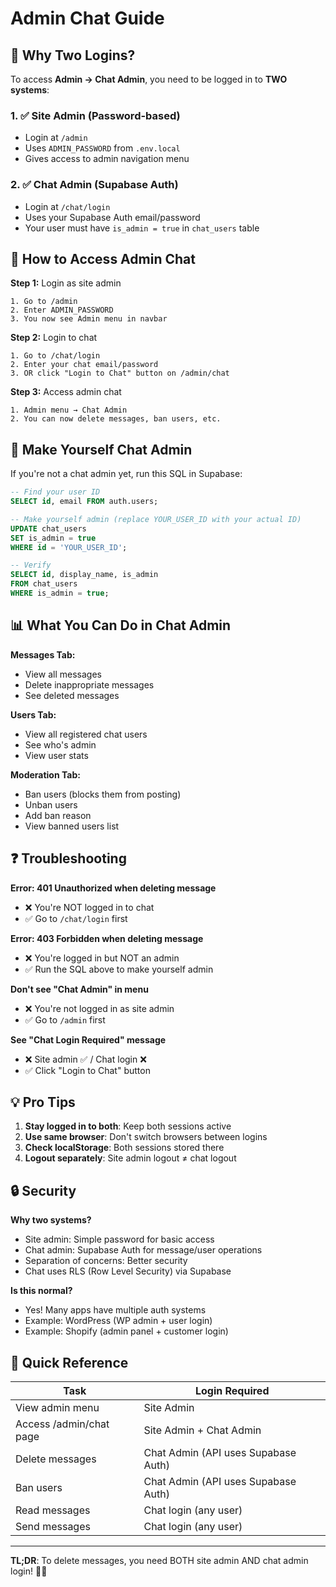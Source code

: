 # Admin Chat Guide

## 🔐 Why Two Logins?

To access **Admin → Chat Admin**, you need to be logged in to **TWO systems**:

### 1. ✅ Site Admin (Password-based)
- Login at `/admin`
- Uses `ADMIN_PASSWORD` from `.env.local`
- Gives access to admin navigation menu

### 2. ✅ Chat Admin (Supabase Auth)
- Login at `/chat/login`
- Uses your Supabase Auth email/password
- Your user must have `is_admin = true` in `chat_users` table

## 🚀 How to Access Admin Chat

**Step 1:** Login as site admin
```
1. Go to /admin
2. Enter ADMIN_PASSWORD
3. You now see Admin menu in navbar
```

**Step 2:** Login to chat
```
1. Go to /chat/login
2. Enter your chat email/password
3. OR click "Login to Chat" button on /admin/chat
```

**Step 3:** Access admin chat
```
1. Admin menu → Chat Admin
2. You can now delete messages, ban users, etc.
```

## 🔧 Make Yourself Chat Admin

If you're not a chat admin yet, run this SQL in Supabase:

```sql
-- Find your user ID
SELECT id, email FROM auth.users;

-- Make yourself admin (replace YOUR_USER_ID with your actual ID)
UPDATE chat_users 
SET is_admin = true 
WHERE id = 'YOUR_USER_ID';

-- Verify
SELECT id, display_name, is_admin 
FROM chat_users 
WHERE is_admin = true;
```

## 📊 What You Can Do in Chat Admin

**Messages Tab:**
- View all messages
- Delete inappropriate messages
- See deleted messages

**Users Tab:**
- View all registered chat users
- See who's admin
- View user stats

**Moderation Tab:**
- Ban users (blocks them from posting)
- Unban users
- Add ban reason
- View banned users list

## ❓ Troubleshooting

**Error: 401 Unauthorized when deleting message**
- ❌ You're NOT logged in to chat
- ✅ Go to `/chat/login` first

**Error: 403 Forbidden when deleting message**
- ❌ You're logged in but NOT an admin
- ✅ Run the SQL above to make yourself admin

**Don't see "Chat Admin" in menu**
- ❌ You're not logged in as site admin
- ✅ Go to `/admin` first

**See "Chat Login Required" message**
- ❌ Site admin ✅ / Chat login ❌
- ✅ Click "Login to Chat" button

## 💡 Pro Tips

1. **Stay logged in to both**: Keep both sessions active
2. **Use same browser**: Don't switch browsers between logins
3. **Check localStorage**: Both sessions stored there
4. **Logout separately**: Site admin logout ≠ chat logout

## 🔒 Security

**Why two systems?**
- Site admin: Simple password for basic access
- Chat admin: Supabase Auth for message/user operations
- Separation of concerns: Better security
- Chat uses RLS (Row Level Security) via Supabase

**Is this normal?**
- Yes! Many apps have multiple auth systems
- Example: WordPress (WP admin + user login)
- Example: Shopify (admin panel + customer login)

## 📝 Quick Reference

| Task | Login Required |
|------|---------------|
| View admin menu | Site Admin |
| Access /admin/chat page | Site Admin + Chat Admin |
| Delete messages | Chat Admin (API uses Supabase Auth) |
| Ban users | Chat Admin (API uses Supabase Auth) |
| Read messages | Chat login (any user) |
| Send messages | Chat login (any user) |

---

**TL;DR**: To delete messages, you need BOTH site admin AND chat admin login! 🔐🔐

